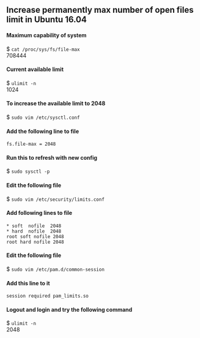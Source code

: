 ## Increase permanently max number of open files limit in Ubuntu 16.04

#### Maximum capability of system
$ `cat /proc/sys/fs/file-max`  
708444

#### Current available limit
$ `ulimit -n`  
1024

#### To increase the available limit to 2048
$ `sudo vim /etc/sysctl.conf`

#### Add the following line to file
`fs.file-max = 2048`

#### Run this to refresh with new config
$ `sudo sysctl -p`

#### Edit the following file
$ `sudo vim /etc/security/limits.conf`

#### Add following lines to file
`* soft  nofile  2048`  
`* hard  nofile  2048`  
`root soft nofile 2048`  
`root hard nofile 2048`

#### Edit the following file
$ `sudo vim /etc/pam.d/common-session`

#### Add this line to it
`session required pam_limits.so`

#### Logout and login and try the following command
$ `ulimit -n`  
2048
